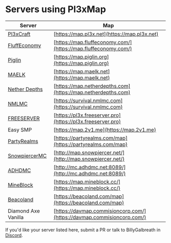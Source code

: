 # Servers using Pl3xMap

| Server                                            | Map                                                            |
| ------------------------------------------------- | -------------------------------------------------------------- |
| [Pl3xCraft](https://mc.pl3x.net)                  | [https://map.pl3x.net](https://map.pl3x.net)                   |
| [FluffEconomy](https://fluffeconomy.com/)         | [https://map.fluffeconomy.com/](https://map.fluffeconomy.com/) |
| [Piglin](https://www.piglin.org)                  | [https://map.piglin.org](https://map.piglin.org)               |
| [MAELK](https://maelk.net/)                       | [https://map.maelk.net](https://map.maelk.net)                 |
| [Nether Depths](https://netherdepths.com)         | [https://map.netherdepths.com](https://map.netherdepths.com)   |
| [NMLMC](https://nmlmc.com)                        | [https://survival.nmlmc.com](https://survival.nmlmc.com)       |
| [FREESERVER](https://freeserver.pro)              | [https://pl3x.freeserver.pro](https://pl3x.freeserver.pro)     |
| Easy SMP                                          | [https://map.2v1.me](https://map.2v1.me)                       |
| [PartyRealms](https://partyrealms.com/home)       | [https://partyrealms.com/map](https://partyrealms.com/map)     |
| [SnowpiercerMC](http://map.snowpiercer.net/)      | [http://map.snowpiercer.net/](http://map.snowpiercer.net/)     |
| [ADHDMC](https://adhdmc.enjin.com/)               | [http://mc.adhdmc.net:8089/](http://mc.adhdmc.net:8089/)       |
| [MineBlock](https://www.mineblock.cc/)            | [https://map.mineblock.cc/](https://map.mineblock.cc/)         |
| [Beacoland](https://beacoland.com/)            | [https://beacoland.com/map](https://beacoland.com/map)         |
| Diamond Axe Vanilla                               | [https://davmap.commisioncorp.com/](https://davmap.commisioncorp.com/) |

If you'd like your server listed here, submit a PR or talk to BillyGalbreath in [Discord](https://discord.gg/B8WpDPXeBh).
